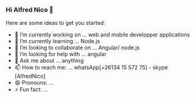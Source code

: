 ### Hi Alfred Nico 👋


Here are some ideas to get you started:

- 🔭 I’m currently working on ... web and mobile developper applications
- 🌱 I’m currently learning ... Node.js
- 👯 I’m looking to collaborate on ... Angular/ node.js
- 🤔 I’m looking for help with ... angular  
- 💬 Ask me about ... anything
- 📫 How to reach me: ... whatsApp[+26134 15 572 75] - skype [AlfredNico]
- 😄 Pronouns: ...
- ⚡ Fun fact: ...
